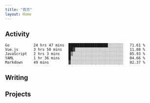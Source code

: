 ```yaml
---
title: "首页"
layout: Home
---
```


## Activity
<!--START_SECTION:waka-->
```text
Go           24 hrs 47 mins  ██████████████████░░░░░░░   71.61 % 
Vue.js       3 hrs 50 mins   ██▓░░░░░░░░░░░░░░░░░░░░░░   11.08 % 
JavaScript   2 hrs 3 mins    █▒░░░░░░░░░░░░░░░░░░░░░░░   05.93 % 
YAML         1 hr 36 mins    █░░░░░░░░░░░░░░░░░░░░░░░░   04.66 % 
Markdown     49 mins         ▓░░░░░░░░░░░░░░░░░░░░░░░░   02.37 % 
```
<!--END_SECTION:waka-->

## Writing
<PindedPosts />

## Projects
<Projects />
